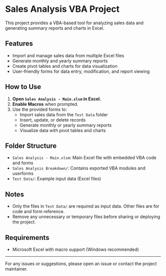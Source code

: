 # Sales Analysis VBA Project

This project provides a VBA-based tool for analyzing sales data and generating summary reports and charts in Excel.

## Features
- Import and manage sales data from multiple Excel files
- Generate monthly and yearly summary reports
- Create pivot tables and charts for data visualization
- User-friendly forms for data entry, modification, and report viewing

## How to Use
1. **Open `Sales Analysis - Main.xlsm` in Excel.**
2. **Enable Macros** when prompted.
3. Use the provided forms to:
   - Import sales data from the `Test Data` folder
   - Insert, update, or delete records
   - Generate monthly or yearly summary reports
   - Visualize data with pivot tables and charts

## Folder Structure
- `Sales Analysis - Main.xlsm`: Main Excel file with embedded VBA code and forms
- `Sales Analysis Breakdown/`: Contains exported VBA modules and userforms
- `Test Data/`: Example input data (Excel files)

## Notes
- Only the files in `Test Data/` are required as input data. Other files are for code and form reference.
- Remove any unnecessary or temporary files before sharing or deploying the project.

## Requirements
- Microsoft Excel with macro support (Windows recommended)

---
For any issues or suggestions, please open an issue or contact the project maintainer.
